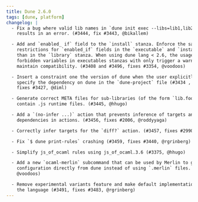 ```yaml
---
title: Dune 2.6.0
tags: [dune, platform]
changelog: |
  - Fix a bug where valid lib names in `dune init exec --libs=lib1,lib2`
    results in an error. (#3444, fix #3443, @bikallem)

  - Add and `enabled_ if` field to the `install` stanza. Enforce the same variable
    restrictions for `enabled_if` fields in the `executable` and `install` stanzas
    than in the `library` stanza. When using dune lang < 2.6, the usage of
    forbidden variables in executables stanzas with only trigger a warning to
    maintain compatibility. (#3408 and #3496, fixes #3354, @voodoos)

  - Insert a constraint one the version of dune when the user explicitly
    specify the dependency on dune in the `dune-project` file (#3434 ,
    fixes #3427, @diml)

  - Generate correct META files for sub-libraries (of the form `lib.foo`) that
    contain .js runtime files. (#3445, @hhugo)

  - Add a `(no-infer ...)` action that prevents inference of targets and
    dependencies in actions. (#3456, fixes #2006, @roddyyaga)

  - Correctly infer targets for the `diff?` action. (#3457, fixes #2990, @greedy)

  - Fix `$ dune print-rules` crashing (#3459, fixes #3440, @rgrinberg)

  - Simplify js_of_ocaml rules using js_of_ocaml.3.6 (#3375, @hhugo)

  - Add a new `ocaml-merlin` subcommand that can be used by Merlin to get
    configuration directly from dune instead of using `.merlin` files. (#3395,
    @voodoos)

  - Remove experimental variants feature and make default implementations part of
    the language (#3491, fixes #3483, @rgrinberg)
---
```

